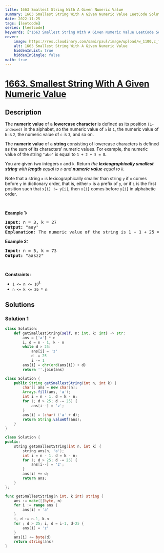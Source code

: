 ```yaml
---
title: 1663 Smallest String With A Given Numeric Value
summary: 1663 Smallest String With A Given Numeric Value LeetCode Solution Explained
date: 2022-11-25
tags: [leetcode]
series: [leetcode]
keywords: ["1663 Smallest String With A Given Numeric Value LeetCode Solution Explained in all languages", "1663 Smallest String With A Given Numeric Value", "LeetCode", "leetcode solution in Python3 C++ Java Go PHP Ruby Swift TypeScript Rust C# JavaScript C", "GeeksforGeeks", "InterviewBit", "Coding Ninjas", "HackerRank", "HackerEarth", "CodeChef", "TopCoder", "AlgoExpert", "freeCodeCamp", "Codeforces", "GitHub", "AtCoder", "Samir Paul"]
cover:
    image: https://res.cloudinary.com/samirpaul/image/upload/w_1100,c_fit,co_rgb:FFFFFF,l_text:Arial_75_bold:1663 Smallest String With A Given Numeric Value - Solution Explained/problem-solving.webp
    alt: 1663 Smallest String With A Given Numeric Value
    hiddenInList: true
    hiddenInSingle: false
math: true
---
```



# [1663. Smallest String With A Given Numeric Value](https://leetcode.com/problems/smallest-string-with-a-given-numeric-value)


## Description

<p>The <strong>numeric value</strong> of a <strong>lowercase character</strong> is defined as its position <code>(1-indexed)</code> in the alphabet, so the numeric value of <code>a</code> is <code>1</code>, the numeric value of <code>b</code> is <code>2</code>, the numeric value of <code>c</code> is <code>3</code>, and so on.</p>

<p>The <strong>numeric value</strong> of a <strong>string</strong> consisting of lowercase characters is defined as the sum of its characters&#39; numeric values. For example, the numeric value of the string <code>&quot;abe&quot;</code> is equal to <code>1 + 2 + 5 = 8</code>.</p>

<p>You are given two integers <code>n</code> and <code>k</code>. Return <em>the <strong>lexicographically smallest string</strong> with <strong>length</strong> equal to <code>n</code> and <strong>numeric value</strong> equal to <code>k</code>.</em></p>

<p>Note that a string <code>x</code> is lexicographically smaller than string <code>y</code> if <code>x</code> comes before <code>y</code> in dictionary order, that is, either <code>x</code> is a prefix of <code>y</code>, or if <code>i</code> is the first position such that <code>x[i] != y[i]</code>, then <code>x[i]</code> comes before <code>y[i]</code> in alphabetic order.</p>

<p>&nbsp;</p>
<p><strong class="example">Example 1:</strong></p>

<pre>
<strong>Input:</strong> n = 3, k = 27
<strong>Output:</strong> &quot;aay&quot;
<strong>Explanation:</strong> The numeric value of the string is 1 + 1 + 25 = 27, and it is the smallest string with such a value and length equal to 3.
</pre>

<p><strong class="example">Example 2:</strong></p>

<pre>
<strong>Input:</strong> n = 5, k = 73
<strong>Output:</strong> &quot;aaszz&quot;
</pre>

<p>&nbsp;</p>
<p><strong>Constraints:</strong></p>

<ul>
	<li><code>1 &lt;= n &lt;= 10<sup>5</sup></code></li>
	<li><code>n &lt;= k &lt;= 26 * n</code></li>
</ul>

## Solutions

### Solution 1

<!-- tabs:start -->

```python
class Solution:
    def getSmallestString(self, n: int, k: int) -> str:
        ans = ['a'] * n
        i, d = n - 1, k - n
        while d > 25:
            ans[i] = 'z'
            d -= 25
            i -= 1
        ans[i] = chr(ord(ans[i]) + d)
        return ''.join(ans)
```

```java
class Solution {
    public String getSmallestString(int n, int k) {
        char[] ans = new char[n];
        Arrays.fill(ans, 'a');
        int i = n - 1, d = k - n;
        for (; d > 25; d -= 25) {
            ans[i--] = 'z';
        }
        ans[i] = (char) ('a' + d);
        return String.valueOf(ans);
    }
}
```

```cpp
class Solution {
public:
    string getSmallestString(int n, int k) {
        string ans(n, 'a');
        int i = n - 1, d = k - n;
        for (; d > 25; d -= 25) {
            ans[i--] = 'z';
        }
        ans[i] += d;
        return ans;
    }
};
```

```go
func getSmallestString(n int, k int) string {
	ans := make([]byte, n)
	for i := range ans {
		ans[i] = 'a'
	}
	i, d := n-1, k-n
	for ; d > 25; i, d = i-1, d-25 {
		ans[i] = 'z'
	}
	ans[i] += byte(d)
	return string(ans)
}
```

<!-- tabs:end -->

<!-- end -->
